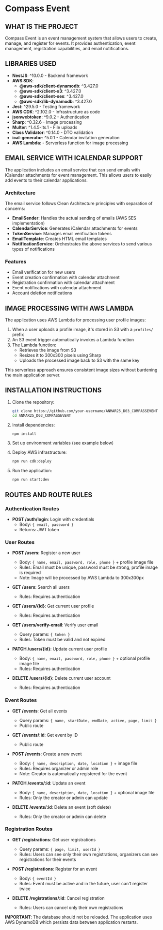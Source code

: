 # Compass Event

## WHAT IS THE PROJECT
Compass Event is an event management system that allows users to create, manage, and register for events. It provides authentication, event management, registration capabilities, and email notifications.

## LIBRARIES USED
- **NestJS**: ^10.0.0 - Backend framework
- **AWS SDK**: 
  - **@aws-sdk/client-dynamodb**: ^3.427.0
  - **@aws-sdk/client-s3**: ^3.427.0
  - **@aws-sdk/client-ses**: ^3.427.0
  - **@aws-sdk/lib-dynamodb**: ^3.427.0
- **Jest**: ^29.5.0 - Testing framework
- **AWS CDK**: ^2.102.0 - Infrastructure as code
- **jsonwebtoken**: ^9.0.2 - Authentication
- **Sharp**: ^0.32.6 - Image processing
- **Multer**: ^1.4.5-lts.1 - File uploads
- **Class Validator**: ^0.14.0 - DTO validation
- **ical-generator**: ^5.0.1 - Calendar invitation generation
- **AWS Lambda**: - Serverless function for image processing

## EMAIL SERVICE WITH ICALENDAR SUPPORT

The application includes an email service that can send emails with iCalendar attachments for event management. This allows users to easily add events to their calendar applications.

### Architecture

The email service follows Clean Architecture principles with separation of concerns:

- **EmailSender**: Handles the actual sending of emails (AWS SES implementation)
- **CalendarService**: Generates iCalendar attachments for events
- **TokenService**: Manages email verification tokens
- **EmailTemplate**: Creates HTML email templates
- **NotificationService**: Orchestrates the above services to send various types of notifications

### Features
- Email verification for new users
- Event creation confirmation with calendar attachment
- Registration confirmation with calendar attachment
- Event notifications with calendar attachment
- Account deletion notifications

## IMAGE PROCESSING WITH AWS LAMBDA

The application uses AWS Lambda for processing user profile images:

1. When a user uploads a profile image, it's stored in S3 with a `profiles/` prefix
2. An S3 event trigger automatically invokes a Lambda function
3. The Lambda function:
   - Retrieves the image from S3
   - Resizes it to 300x300 pixels using Sharp
   - Uploads the processed image back to S3 with the same key

This serverless approach ensures consistent image sizes without burdening the main application server.

## INSTALLATION INSTRUCTIONS
1. Clone the repository:
   ```bash
   git clone https://github.com/your-username/ANMAR25_D03_COMPASSEVENT.git
   cd ANMAR25_D03_COMPASSEVENT
   ```

2. Install dependencies:
   ```bash
   npm install
   ```

3. Set up environment variables (see example below)

4. Deploy AWS infrastructure:
   ```bash
   npm run cdk:deploy
   ```

5. Run the application:
   ```bash
   npm run start:dev
   ```

## ROUTES AND ROUTE RULES

### Authentication Routes

- **POST /auth/login**: Login with credentials
  - Body: `{ email, password }`
  - Returns: JWT token

### User Routes
- **POST /users**: Register a new user
  - Body: `{ name, email, password, role, phone }` + profile image file
  - Rules: Email must be unique, password must be strong, profile image is required
  - Note: Image will be processed by AWS Lambda to 300x300px

- **GET /users**: Search all users
  - Rules: Requires authentication

- **GET /users/{id}**: Get current user profile
  - Rules: Requires authentication

- **GET /users/verify-email**: Verify user email
  - Query params: `{ token }`
  - Rules: Token must be valid and not expired

- **PATCH /users/{id}**: Update current user profile
  - Body: `{ name, email, password, role, phone }` + optional profile image file
  - Rules: Requires authentication

- **DELETE /users/{id}**: Delete current user account
  - Rules: Requires authentication


### Event Routes
- **GET /events**: Get all events
  - Query params: `{ name, startDate, endDate, active, page, limit }`
  - Public route

- **GET /events/:id**: Get event by ID
  - Public route

- **POST /events**: Create a new event
  - Body: `{ name, description, date, location }` + image file
  - Rules: Requires organizer or admin role
  - Note: Creator is automatically registered for the event

- **PATCH /events/:id**: Update an event
  - Body: `{ name, description, date, location }` + optional image file
  - Rules: Only the creator or admin can update

- **DELETE /events/:id**: Delete an event (soft delete)
  - Rules: Only the creator or admin can delete

### Registration Routes
- **GET /registrations**: Get user registrations
  - Query params: `{ page, limit, userId }`
  - Rules: Users can see only their own registrations, organizers can see registrations for their events


- **POST /registrations**: Register for an event
  - Body: `{ eventId }`
  - Rules: Event must be active and in the future, user can't register twice

- **DELETE /registrations/:id**: Cancel registration
  - Rules: Users can cancel only their own registrations

**IMPORTANT**: The database should not be reloaded. The application uses AWS DynamoDB which persists data between application restarts.